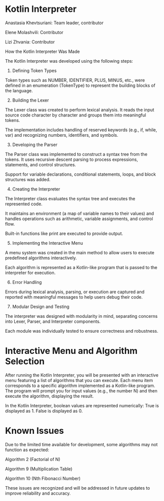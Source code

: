 Kotlin Interpreter
=================
Anastasia Khevtsuriani: Team leader, contributor

Elene Molashvili: Contributor

Lizi Zhvania: Contributor

How the Kotlin Interpreter Was Made

The Kotlin Interpreter was developed using the following steps:

1. Defining Token Types

Token types such as NUMBER, IDENTIFIER, PLUS, MINUS, etc., were defined in an enumeration (TokenType) to represent the building blocks of the language.

2. Building the Lexer

The Lexer class was created to perform lexical analysis. It reads the input source code character by character and groups them into meaningful tokens.

The implementation includes handling of reserved keywords (e.g., if, while, var) and recognizing numbers, identifiers, and symbols.

3. Developing the Parser

The Parser class was implemented to construct a syntax tree from the tokens. It uses recursive descent parsing to process expressions, statements, and control structures.

Support for variable declarations, conditional statements, loops, and block structures was added.

4. Creating the Interpreter

The Interpreter class evaluates the syntax tree and executes the represented code.

It maintains an environment (a map of variable names to their values) and handles operations such as arithmetic, variable assignments, and control flow.

Built-in functions like print are executed to provide output.

5. Implementing the Interactive Menu

A menu system was created in the main method to allow users to execute predefined algorithms interactively.

Each algorithm is represented as a Kotlin-like program that is passed to the interpreter for execution.

6. Error Handling

Errors during lexical analysis, parsing, or execution are captured and reported with meaningful messages to help users debug their code.

7. Modular Design and Testing

The interpreter was designed with modularity in mind, separating concerns into Lexer, Parser, and Interpreter components.

Each module was individually tested to ensure correctness and robustness.


Interactive Menu and Algorithm Selection
========================================

After running the Kotlin Interpreter, you will be presented with an interactive menu featuring a list of algorithms that you can execute.
Each menu item corresponds to a specific algorithm implemented as a Kotlin-like program. The program will prompt you for input values (e.g., the number N) and then execute the algorithm, displaying the result.

In the Kotlin Interpreter, boolean values are represented numerically:
True is displayed as 1.
False is displayed as 0.

Known Issues
============
Due to the limited time available for development, some algorithms may not function as expected:

Algorithm 2 (Factorial of N)

Algorithm 9 (Multiplication Table)

Algorithm 10 (Nth Fibonacci Number)

These issues are recognized and will be addressed in future updates to improve reliability and accuracy.